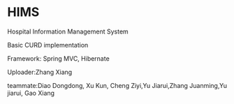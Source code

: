 # HIMS
Hospital Information Management System

Basic CURD implementation

Framework: Spring MVC, Hibernate

Uploader:Zhang Xiang

teammate:Diao Dongdong, Xu Kun, Cheng Ziyi,Yu Jiarui,Zhang Juanming,Yu jiarui, Gao Xiang
